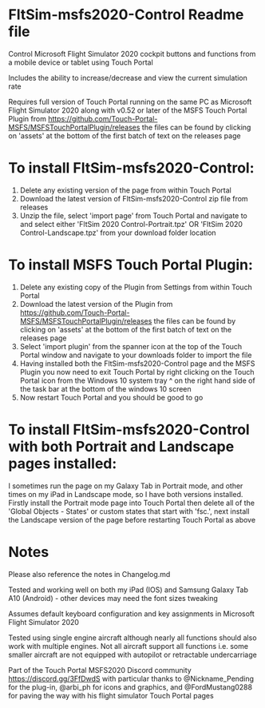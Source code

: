 # FltSim-msfs2020-Control Readme file
Control Microsoft Flight Simulator 2020 cockpit buttons and functions from a mobile device or tablet using Touch Portal

Includes the ability to increase/decrease and view the current simulation rate

Requires full version of Touch Portal running on the same PC as Microsoft Flight Simulator 2020 along with v0.52 or later of the MSFS Touch Portal Plugin from
https://github.com/Touch-Portal-MSFS/MSFSTouchPortalPlugin/releases the files can be found by clicking on 'assets' at the bottom of the first batch of text on the releases page

# To install FltSim-msfs2020-Control:
1. Delete any existing version of the page from within Touch Portal 
2. Download the latest version of FltSim-msfs2020-Control zip file from releases 
3. Unzip the file, select 'import page' from Touch Portal and navigate to and select either 'FltSim 2020 Control-Portrait.tpz' OR 'FltSim 2020 Control-Landscape.tpz' from your download folder location

# To install MSFS Touch Portal Plugin:
1. Delete any existing copy of the Plugin from Settings from within Touch Portal 
2. Download the latest version of the Plugin from https://github.com/Touch-Portal-MSFS/MSFSTouchPortalPlugin/releases the files can be found by clicking on 'assets' at the bottom of the first batch of text on the releases page
3. Select 'import plugin' from the spanner icon at the top of the Touch Portal window and navigate to your downloads folder to import the file
4. Having installed both the FltSim-msfs2020-Control page and the MSFS Plugin you now need to exit Touch Portal by right clicking on the Touch Portal icon from the Windows 10 system tray ^ on the right hand side of the task bar at the bottom of the windows 10 screen
5. Now restart Touch Portal and you should be good to go

# To install FltSim-msfs2020-Control with both Portrait and Landscape pages installed:
I sometimes run the page on my Galaxy Tab in Portrait mode, and other times on my iPad in Landscape mode, so I have both versions installed.  
Firstly install the Portrait mode page into Touch Portal then delete all of the 'Global Objects - States' or custom states that start with 'fsc.', next install the Landscape version of the page before restarting Touch Portal as above

# Notes
Please also reference the notes in Changelog.md

Tested and working well on both my iPad (IOS) and Samsung Galaxy Tab A10 (Android) - other devices may need the font sizes tweaking

Assumes default keyboard configuration and key assignments in Microsoft Flight Simulator 2020

Tested using single engine aircraft although nearly all functions should also work with multiple engines.  Not all aircraft support all functions i.e. some smaller aircraft are not equipped with autopilot or retractable undercarriage

Part of the Touch Portal MSFS2020 Discord community https://discord.gg/3FfDwdS with particular thanks to @Nickname_Pending for the plug-in, @arbi_ph for icons and graphics, and @FordMustang0288 for paving the way with his flight simulator Touch Portal pages
